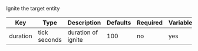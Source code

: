 Ignite the target entity

| Key | Type | Description | Defaults | Required | Variable |
|-|-|-|-|-|-|
| duration | tick seconds | duration of ignite | 100 | no | yes |